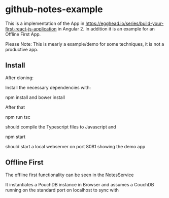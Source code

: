 # github-notes-example
This is a implementation of the App in https://egghead.io/series/build-your-first-react-js-application in Angular 2. In addition it is an example for an Offline First App.

Please Note: This is mearly a example/demo for some techniques, it is not a productive app. 

## Install

After cloning: 

Install the necessary dependencies with:
 
npm install and bower install

After that

npm run tsc

should compile the Typescript files to Javascript and

npm start 

should start a local webserver on port 8081 showing the demo app


## Offline First

The offline first functionality can be seen in the NotesService

It instantiates a PouchDB instance in Browser and assumes a CouchDB running on the standard port on localhost to sync with

